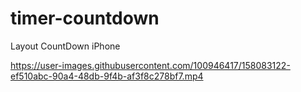 # timer-countdown

Layout CountDown iPhone

https://user-images.githubusercontent.com/100946417/158083122-ef510abc-90a4-48db-9f4b-af3f8c278bf7.mp4

